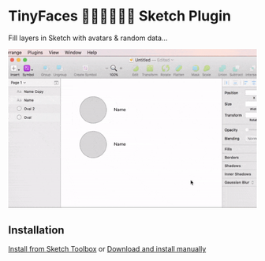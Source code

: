 # TinyFaces 👦🏼👨🏾👩🏻 Sketch Plugin

Fill layers in Sketch with avatars & random data...

![Screengrab](/images/action.gif?raw=true)

## Installation

[Install from Sketch Toolbox](http://sketchtoolbox.com/) or [Download and install manually](https://github.com/maximedegreve/TinyFaces-Sketch-Plugin/archive/master.zip)
